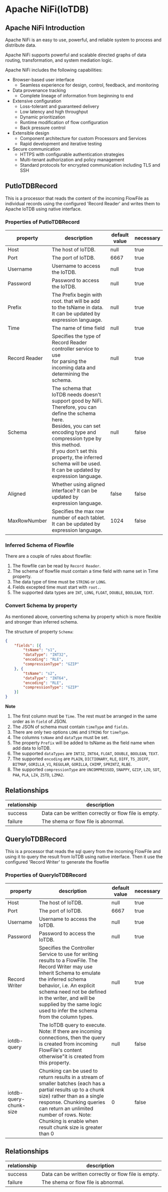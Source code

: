 <!--

    Licensed to the Apache Software Foundation (ASF) under one
    or more contributor license agreements.  See the NOTICE file
    distributed with this work for additional information
    regarding copyright ownership.  The ASF licenses this file
    to you under the Apache License, Version 2.0 (the
    "License"); you may not use this file except in compliance
    with the License.  You may obtain a copy of the License at

        http://www.apache.org/licenses/LICENSE-2.0

    Unless required by applicable law or agreed to in writing,
    software distributed under the License is distributed on an
    "AS IS" BASIS, WITHOUT WARRANTIES OR CONDITIONS OF ANY
    KIND, either express or implied.  See the License for the
    specific language governing permissions and limitations
    under the License.

-->
# Apache NiFi(IoTDB)

## Apache NiFi Introduction

Apache NiFi is an easy to use, powerful, and reliable system to process and distribute data.

Apache NiFi supports powerful and scalable directed graphs of data routing, transformation, and system mediation logic.

Apache NiFi includes the following capabilities:

* Browser-based user interface
    * Seamless experience for design, control, feedback, and monitoring
* Data provenance tracking
    * Complete lineage of information from beginning to end
* Extensive configuration
    * Loss-tolerant and guaranteed delivery
    * Low latency and high throughput
    * Dynamic prioritization
    * Runtime modification of flow configuration
    * Back pressure control
* Extensible design
    * Component architecture for custom Processors and Services
    * Rapid development and iterative testing
* Secure communication
    * HTTPS with configurable authentication strategies
    * Multi-tenant authorization and policy management
    * Standard protocols for encrypted communication including TLS and SSH

## PutIoTDBRecord

This is a processor that reads the content of the incoming FlowFile as individual records using the configured 'Record Reader' and writes them to Apache IoTDB using native interface.

### Properties of PutIoTDBRecord

| property      | description                                                                                                                                                                                                                                                                                                   | default value | necessary |
|---------------|---------------------------------------------------------------------------------------------------------------------------------------------------------------------------------------------------------------------------------------------------------------------------------------------------------------| ------------- | --------- |
| Host          | The host of IoTDB.                                                                                                                                                                                                                                                                                            | null          | true      |
| Port          | The port of IoTDB.                                                                                                                                                                                                                                                                                            | 6667          | true      |
| Username      | Username to access the IoTDB.                                                                                                                                                                                                                                                                                 | null          | true      |
| Password      | Password to access the IoTDB.                                                                                                                                                                                                                                                                                 | null          | true      |
| Prefix        | The Prefix begin with root. that will be add to the tsName in data.  <br /> It can be updated by expression language.                                                                                                                                                                                                | null          | true      |
| Time          | The name of time field                                                                                          | null          | true      |
| Record Reader | Specifies the type of Record Reader controller service to use <br />for parsing the incoming data and determining the schema.                                                                                                                                                                                 | null          | true      |
| Schema        | The schema that IoTDB needs doesn't support good by NiFi.<br/>Therefore, you can define the schema here. <br />Besides, you can set encoding type and compression type by this method.<br />If you don't set this property, the inferred schema will be used.<br /> It can be updated by expression language. | null          | false     |
| Aligned       | Whether using aligned interface?  It can be updated by expression language.                                                                                                                                                                                                                                   | false         | false     |
| MaxRowNumber  | Specifies the max row number of each tablet.  It can be updated by expression language.                                                                                                                                                                                                                       | 1024          | false     |

### Inferred Schema of Flowfile

There are a couple of rules about flowfile:

1. The flowfile can be read by `Record Reader`.
2. The schema of flowfile must contain a time field with name set in Time property.
3. The data type of time must be `STRING` or `LONG`.
4. Fields excepted time must start with `root.`.
5. The supported data types are `INT`, `LONG`, `FLOAT`, `DOUBLE`, `BOOLEAN`, `TEXT`.

### Convert Schema by property

As mentioned above, converting schema by property which is more flexible and stronger than inferred schema. 

The structure of property `Schema`:

```json
{
	"fields": [{
		"tsName": "s1",
		"dataType": "INT32",
		"encoding": "RLE",
		"compressionType": "GZIP"
	}, {
		"tsName": "s2",
		"dataType": "INT64",
		"encoding": "RLE",
		"compressionType": "GZIP"
	}]
}
```

**Note**

1. The first column must be `Time`. The rest must be arranged in the same order as in `field` of JSON.
1. The JSON of schema must contain `timeType` and `fields`.
2. There are only two options `LONG` and `STRING` for `timeType`.
3. The columns `tsName` and `dataType` must be set.
4. The property `Prefix` will be added to tsName as the field name when add data to IoTDB.
5. The supported `dataTypes` are `INT32`, `INT64`, `FLOAT`, `DOUBLE`, `BOOLEAN`, `TEXT`.
6. The supported `encoding` are `PLAIN`, `DICTIONARY`, `RLE`, `DIFF`, `TS_2DIFF`, `BITMAP`, `GORILLA_V1`, `REGULAR`, `GORILLA`, `CHIMP`, `SPRINTZ`, `RLBE`.
7. The supported `compressionType` are `UNCOMPRESSED`, `SNAPPY`, `GZIP`, `LZO`, `SDT`, `PAA`, `PLA`, `LZ4`, `ZSTD`, `LZMA2`.

## Relationships

| relationship | description                                          |
| ------------ | ---------------------------------------------------- |
| success      | Data can be written correctly or flow file is empty. |
| failure      | The shema or flow file is abnormal.                  |


## QueryIoTDBRecord

This is a processor that reads the sql query from the incoming FlowFile and using it to query the result from IoTDB using native interface. Then it use the configured 'Record Writer' to generate the flowfile

### Properties of QueryIoTDBRecord

| property      | description                                                                                                                                                                                                                                                                                                | default value | necessary |
|---------------|------------------------------------------------------------------------------------------------------------------------------------------------------------------------------------------------------------------------------------------------------------------------------------------------------------|-----------| --------- |
| Host          | The host of IoTDB.                                                                                                                                                                                                                                                                                         | null      | true      |
| Port          | The port of IoTDB.                                                                                                                                                                                                                                                                                         | 6667      | true      |
| Username      | Username to access the IoTDB.                                                                                                                                                                                                                                                                              | null      | true      |
| Password      | Password to access the IoTDB.                                                                                                                                                                                                                                                                              | null      | true      |
| Record Writer | Specifies the Controller Service to use for writing results to a FlowFile. The Record Writer may use Inherit Schema to emulate the inferred schema behavior, i.e. An explicit schema need not be defined in the writer, and will be supplied by the same logic used to infer the schema from the column types. | null      | true      |
| iotdb-query        | The IoTDB query to execute. <br> Note: If there are incoming connections, then the query is created from incoming FlowFile's content otherwise"it is created from this property.                                                                                                                          | null      | false     |
| iotdb-query-chunk-size  | Chunking can be used to return results in a stream of smaller batches (each has a partial results up to a chunk size) rather than as a single response. Chunking queries can return an unlimited number of rows. Note: Chunking is enable when result chunk size is greater than 0                         | 0         | false     |


## Relationships

| relationship | description                                          |
| ------------ | ---------------------------------------------------- |
| success      | Data can be written correctly or flow file is empty. |
| failure      | The shema or flow file is abnormal.                  |
